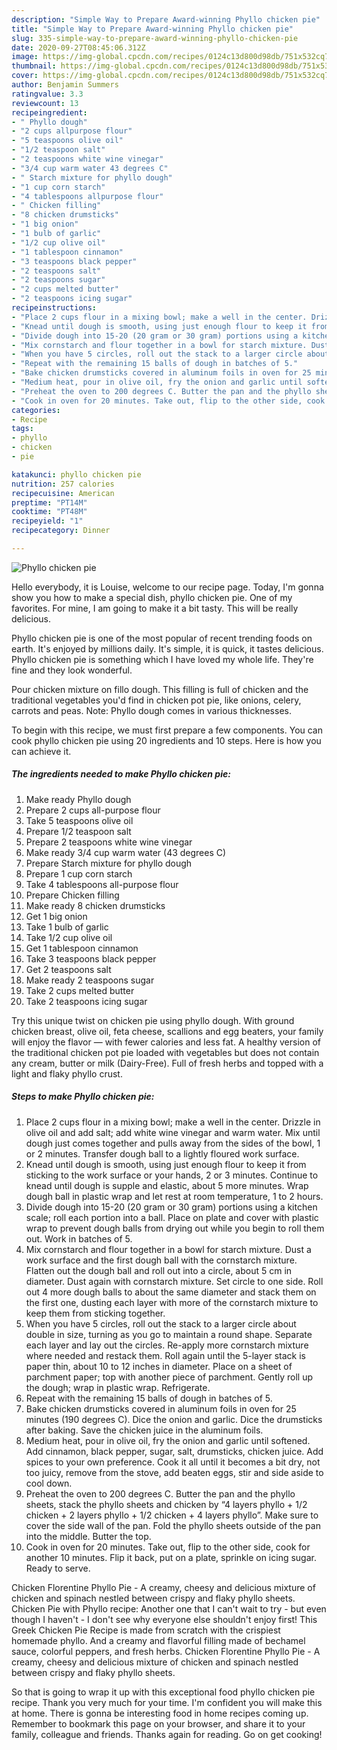 ```yaml
---
description: "Simple Way to Prepare Award-winning Phyllo chicken pie"
title: "Simple Way to Prepare Award-winning Phyllo chicken pie"
slug: 335-simple-way-to-prepare-award-winning-phyllo-chicken-pie
date: 2020-09-27T08:45:06.312Z
image: https://img-global.cpcdn.com/recipes/0124c13d800d98db/751x532cq70/phyllo-chicken-pie-recipe-main-photo.jpg
thumbnail: https://img-global.cpcdn.com/recipes/0124c13d800d98db/751x532cq70/phyllo-chicken-pie-recipe-main-photo.jpg
cover: https://img-global.cpcdn.com/recipes/0124c13d800d98db/751x532cq70/phyllo-chicken-pie-recipe-main-photo.jpg
author: Benjamin Summers
ratingvalue: 3.3
reviewcount: 13
recipeingredient:
- " Phyllo dough"
- "2 cups allpurpose flour"
- "5 teaspoons olive oil"
- "1/2 teaspoon salt"
- "2 teaspoons white wine vinegar"
- "3/4 cup warm water 43 degrees C"
- " Starch mixture for phyllo dough"
- "1 cup corn starch"
- "4 tablespoons allpurpose flour"
- " Chicken filling"
- "8 chicken drumsticks"
- "1 big onion"
- "1 bulb of garlic"
- "1/2 cup olive oil"
- "1 tablespoon cinnamon"
- "3 teaspoons black pepper"
- "2 teaspoons salt"
- "2 teaspoons sugar"
- "2 cups melted butter"
- "2 teaspoons icing sugar"
recipeinstructions:
- "Place 2 cups flour in a mixing bowl; make a well in the center. Drizzle in olive oil and add salt; add white wine vinegar and warm water. Mix until dough just comes together and pulls away from the sides of the bowl, 1 or 2 minutes. Transfer dough ball to a lightly floured work surface."
- "Knead until dough is smooth, using just enough flour to keep it from sticking to the work surface or your hands, 2 or 3 minutes. Continue to knead until dough is supple and elastic, about 5 more minutes. Wrap dough ball in plastic wrap and let rest at room temperature, 1 to 2 hours."
- "Divide dough into 15-20 (20 gram or 30 gram) portions using a kitchen scale; roll each portion into a ball. Place on plate and cover with plastic wrap to prevent dough balls from drying out while you begin to roll them out. Work in batches of 5."
- "Mix cornstarch and flour together in a bowl for starch mixture. Dust a work surface and the first dough ball with the cornstarch mixture. Flatten out the dough ball and roll out into a circle, about 5 cm in diameter. Dust again with cornstarch mixture. Set circle to one side. Roll out 4 more dough balls to about the same diameter and stack them on the first one, dusting each layer with more of the cornstarch mixture to keep them from sticking together."
- "When you have 5 circles, roll out the stack to a larger circle about double in size, turning as you go to maintain a round shape. Separate each layer and lay out the circles. Re-apply more cornstarch mixture where needed and restack them. Roll again until the 5-layer stack is paper thin, about 10 to 12 inches in diameter. Place on a sheet of parchment paper; top with another piece of parchment. Gently roll up the dough; wrap in plastic wrap. Refrigerate."
- "Repeat with the remaining 15 balls of dough in batches of 5."
- "Bake chicken drumsticks covered in aluminum foils in oven for 25 minutes (190 degrees C). Dice the onion and garlic. Dice the drumsticks after baking. Save the chicken juice in the aluminum foils."
- "Medium heat, pour in olive oil, fry the onion and garlic until softened. Add cinnamon, black pepper, sugar, salt, drumsticks, chicken juice. Add spices to your own preference. Cook it all until it becomes a bit dry, not too juicy, remove from the stove, add beaten eggs, stir and side aside to cool down."
- "Preheat the oven to 200 degrees C. Butter the pan and the phyllo sheets, stack the phyllo sheets and chicken by “4 layers phyllo + 1/2 chicken + 2 layers phyllo + 1/2 chicken + 4 layers phyllo”. Make sure to cover the side wall of the pan. Fold the phyllo sheets outside of the pan into the middle. Butter the top."
- "Cook in oven for 20 minutes. Take out, flip to the other side, cook for another 10 minutes. Flip it back, put on a plate, sprinkle on icing sugar. Ready to serve."
categories:
- Recipe
tags:
- phyllo
- chicken
- pie

katakunci: phyllo chicken pie 
nutrition: 257 calories
recipecuisine: American
preptime: "PT14M"
cooktime: "PT48M"
recipeyield: "1"
recipecategory: Dinner

---
```



![Phyllo chicken pie](https://img-global.cpcdn.com/recipes/0124c13d800d98db/751x532cq70/phyllo-chicken-pie-recipe-main-photo.jpg)

Hello everybody, it is Louise, welcome to our recipe page. Today, I'm gonna show you how to make a special dish, phyllo chicken pie. One of my favorites. For mine, I am going to make it a bit tasty. This will be really delicious.

Phyllo chicken pie is one of the most popular of recent trending foods on earth. It's enjoyed by millions daily. It's simple, it is quick, it tastes delicious. Phyllo chicken pie is something which I have loved my whole life. They're fine and they look wonderful.

Pour chicken mixture on fillo dough. This filling is full of chicken and the traditional vegetables you&#39;d find in chicken pot pie, like onions, celery, carrots and peas. Note: Phyllo dough comes in various thicknesses.


To begin with this recipe, we must first prepare a few components. You can cook phyllo chicken pie using 20 ingredients and 10 steps. Here is how you can achieve it.

##### The ingredients needed to make Phyllo chicken pie:

1. Make ready  Phyllo dough
1. Prepare 2 cups all-purpose flour
1. Take 5 teaspoons olive oil
1. Prepare 1/2 teaspoon salt
1. Prepare 2 teaspoons white wine vinegar
1. Make ready 3/4 cup warm water (43 degrees C)
1. Prepare  Starch mixture for phyllo dough
1. Prepare 1 cup corn starch
1. Take 4 tablespoons all-purpose flour
1. Prepare  Chicken filling
1. Make ready 8 chicken drumsticks
1. Get 1 big onion
1. Take 1 bulb of garlic
1. Take 1/2 cup olive oil
1. Get 1 tablespoon cinnamon
1. Take 3 teaspoons black pepper
1. Get 2 teaspoons salt
1. Make ready 2 teaspoons sugar
1. Take 2 cups melted butter
1. Take 2 teaspoons icing sugar


Try this unique twist on chicken pie using phyllo dough. With ground chicken breast, olive oil, feta cheese, scallions and egg beaters, your family will enjoy the flavor — with fewer calories and less fat. A healthy version of the traditional chicken pot pie loaded with vegetables but does not contain any cream, butter or milk (Dairy-Free). Full of fresh herbs and topped with a light and flaky phyllo crust. 

##### Steps to make Phyllo chicken pie:

1. Place 2 cups flour in a mixing bowl; make a well in the center. Drizzle in olive oil and add salt; add white wine vinegar and warm water. Mix until dough just comes together and pulls away from the sides of the bowl, 1 or 2 minutes. Transfer dough ball to a lightly floured work surface.
1. Knead until dough is smooth, using just enough flour to keep it from sticking to the work surface or your hands, 2 or 3 minutes. Continue to knead until dough is supple and elastic, about 5 more minutes. Wrap dough ball in plastic wrap and let rest at room temperature, 1 to 2 hours.
1. Divide dough into 15-20 (20 gram or 30 gram) portions using a kitchen scale; roll each portion into a ball. Place on plate and cover with plastic wrap to prevent dough balls from drying out while you begin to roll them out. Work in batches of 5.
1. Mix cornstarch and flour together in a bowl for starch mixture. Dust a work surface and the first dough ball with the cornstarch mixture. Flatten out the dough ball and roll out into a circle, about 5 cm in diameter. Dust again with cornstarch mixture. Set circle to one side. Roll out 4 more dough balls to about the same diameter and stack them on the first one, dusting each layer with more of the cornstarch mixture to keep them from sticking together.
1. When you have 5 circles, roll out the stack to a larger circle about double in size, turning as you go to maintain a round shape. Separate each layer and lay out the circles. Re-apply more cornstarch mixture where needed and restack them. Roll again until the 5-layer stack is paper thin, about 10 to 12 inches in diameter. Place on a sheet of parchment paper; top with another piece of parchment. Gently roll up the dough; wrap in plastic wrap. Refrigerate.
1. Repeat with the remaining 15 balls of dough in batches of 5.
1. Bake chicken drumsticks covered in aluminum foils in oven for 25 minutes (190 degrees C). Dice the onion and garlic. Dice the drumsticks after baking. Save the chicken juice in the aluminum foils.
1. Medium heat, pour in olive oil, fry the onion and garlic until softened. Add cinnamon, black pepper, sugar, salt, drumsticks, chicken juice. Add spices to your own preference. Cook it all until it becomes a bit dry, not too juicy, remove from the stove, add beaten eggs, stir and side aside to cool down.
1. Preheat the oven to 200 degrees C. Butter the pan and the phyllo sheets, stack the phyllo sheets and chicken by “4 layers phyllo + 1/2 chicken + 2 layers phyllo + 1/2 chicken + 4 layers phyllo”. Make sure to cover the side wall of the pan. Fold the phyllo sheets outside of the pan into the middle. Butter the top.
1. Cook in oven for 20 minutes. Take out, flip to the other side, cook for another 10 minutes. Flip it back, put on a plate, sprinkle on icing sugar. Ready to serve.


Chicken Florentine Phyllo Pie - A creamy, cheesy and delicious mixture of chicken and spinach nestled between crispy and flaky phyllo sheets. Chicken Pie with Phyllo recipe: Another one that I can&#39;t wait to try - but even though I haven&#39;t - I don&#39;t see why everyone else shouldn&#39;t enjoy first! This Greek Chicken Pie Recipe is made from scratch with the crispiest homemade phyllo. And a creamy and flavorful filling made of bechamel sauce, colorful peppers, and fresh herbs. Chicken Florentine Phyllo Pie - A creamy, cheesy and delicious mixture of chicken and spinach nestled between crispy and flaky phyllo sheets. 

So that is going to wrap it up with this exceptional food phyllo chicken pie recipe. Thank you very much for your time. I'm confident you will make this at home. There is gonna be interesting food in home recipes coming up. Remember to bookmark this page on your browser, and share it to your family, colleague and friends. Thanks again for reading. Go on get cooking!
